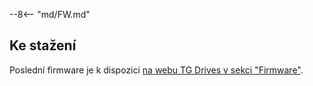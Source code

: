 --8<-- "md/FW.md"

## Ke stažení
Poslední firmware je k dispozici [na webu TG Drives v sekci "Firmware"](https://www.tgdrives.cz/cs/produkty/servozesilovace/5819#firmwareSection).
